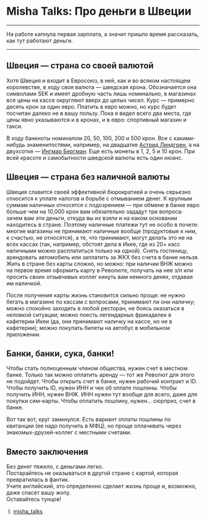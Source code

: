 # Misha Talks: Про деньги в Швеции

***

На работе капнула первая зарплата, а значит пришло время рассказать, как тут работают деньги.

***

## Швеция — страна со своей валютой

Хотя Швеция и входит в Евросоюз, в ней, как и во всяком настоящем королевстве, в ходу своя валюта — шведская крона. Обозначается она символами SEK и имеет дробную часть лишь номинально, в магазинах все цены на кассе округляют вверх до целых чисел. Курс — примерно десять крон за один евро. Платить в евро можно, но курс будет посчитан далеко не в вашу пользу. Пока я видел всего два места, где цены явно указываются и в кронах, и в евро: спортивный магазин и такси.

В ходу банкноты номиналом 20, 50, 100, 200 и 500 крон. Все с какими-нибудь знаменитостями, например, на двадцатке [Астрид Линдгрен](https://imgur.com/mzF560j), а на двухсотке — [Ингмар Бергман](https://imgur.com/xo5HWBb). Еще есть монеты в 1, 2, 5 и 10 крон. При всей красоте и самобытности шведской валюты есть один нюанс.

## Швеция — страна без наличной валюты

Швеция славится своей эффективной бюрократией и очень серьезно относится к уплате налогов и борьбе с отмыванием денег. К крупным суммам наличных относятся с подозрением — при обмене в банке евро больше чем на 10,000 крон вам обязательно зададут три вопроса: зачем вам эти деньги, откуда вы их взяли и на каком основании находитесь в стране. Поэтому наличные платежи тут не особо в почете: многие магазины не принимают наличные вообще (продуктовые к ним, к счастью, не относятся), а те, что принимают, могут делать это не на всех кассах (так, например, обстоят дела в Икее, где из 20+ касс наличными можно расплатиться только на одной). Снять гостиницу, арендовать автомобиль или заплатить за ЖКХ без счета в банке нельзя. Жить в стране без карты сложно, но можно: при наличии ВНЖ можно на первое время оформить карту в Революте, получать на нее з/п или просить своих отзывчивых коллег кинуть вам немного денях, отдавая им наличкой.

После получения карты жизнь становится сильно проще: не нужно бегать в магазине по кассам с вопросами, принимают ли они наличку; можно спокойно заходить в любой ресторан, не боясь оказаться в неловкой ситуации; можно поесть легендарных фрикаделек в кафетерии Икеи (да, они принимают наличку на кассе, но не в кафетерии); можно покупать билеты на автобус в мобильном приложении.

## Банки, банки, сука, банки!

Чтобы стать полноценным членом общества, нужен счет в местном банке. Только так можно оплатить аренду — тот же Револют для этого не подойдет. Чтобы открыть счет в банке, нужен рабочий контракт и ID. Чтобы получить ID, нужен ИНН и чек об оплате пошлины. Чтобы получить ИНН, нужен ВНЖ. ИНН нужен тут вообще для всего, даже для покупки сим-карты.
Чтобы оплатить пошлину, нужен... сюрприз, счет в банке.

Вот так вот, круг замкнулся. Есть вариант оплаты пошлины по квитанции (ее надо получить в МФЦ), но проще оплачивать через знакомых-друзей-коллег с местными счетами.

## Вместо заключения

Без денег тяжело, с деньгами легко.  
Постарайтесь не оказываться в другой стране с картой, которая превратилась в фантик.  
Учите английский, это определенно сделает жизнь проще и, возможно, даже спасет вашу жопу.  
Оставайтесь тунцов!

🖇️ [misha_talks](https://t.me/misha_talks/46)
